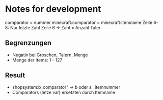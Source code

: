 # Notes for development

comparator = nummer
minecraft:comparator = minecraft:itemname
Zeile 6- 8: Nur letzte Zahl
Zeile 6 -> Zahl = Anzahl Taler

## Begrenzungen

- Negativ bei Groschen, Talern, Menge
- Menge der Items: 1 - 127

## Result

- shopsystem:b_comparator\" -> b oder s _itemnummer
- Comparators (letze var) ersetzten durch Itemname
